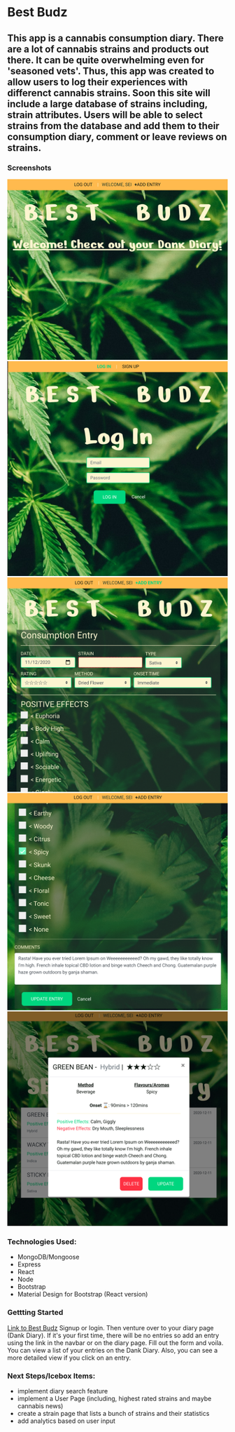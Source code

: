 # Best Budz
This app is a cannabis consumption diary. There are a lot of cannabis strains and products out there. It can be quite overwhelming even for 'seasoned vets'. Thus, this app was created to allow users to log their experiences with differenct cannabis strains. Soon this site will include a large database of strains including, strain attributes. Users will be able to select strains from the database and add them to their consumption diary, comment or leave reviews on strains.
---
### Screenshots
![Landing Page](src/static/images/landing.png) ![Login Page](src/static/images/login.png) ![Form Top](src/static/images/form-top.png) ![Form bottom](src/static/images/form-bottom.png) ![Entry Detail](src/static/images/entry-detail.png)

### Technologies Used:
- MongoDB/Mongoose
- Express
- React
- Node
- Bootstrap
- Material Design for Bootstrap (React version)

### Gettting Started
[Link to Best Budz](https://best-budz.herokuapp.com/)
Signup or login. Then venture over to your diary page (Dank Diary). If it's your first time, there will be no entries so add an entry using the link in the navbar or on the diary page. Fill out the form and voila. You can view a list of your entries on the Dank Diary. Also, you can see a more detailed view if you click on an entry.

### Next Steps/Icebox Items:
- implement diary search feature
- implement a User Page (including, highest rated strains and maybe cannabis news)
- create a strain page that lists a bunch of strains and their statistics
- add analytics based on user input

